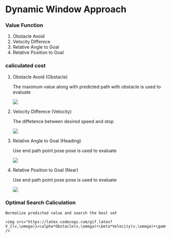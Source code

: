 
# Dynamic Window Approach

### Value Function
1. Obstacle Avoid
2. Velocity Differece
3. Relative Angle to Goal
4. Relative Position to Goal

### caliculated cost
1. Obstacle Avoid (Obstacle)

    The maximum value along with predicted path with obstacle is used to evaluate

    <img src="https://latex.codecogs.com/gif.latex?v_{opt},\omega_{opt}=max((x_{obst}-x)^2+(y_{obst}-y)^2)" />

2. Velocity Differece (Velocity)
  
    The diffetence between desired speed and stop

    <img src="https://latex.codecogs.com/gif.latex?v_{opt},\omega_{opt}=max(v)" />

3. Relative Angle to Goal (Heading)
  
    Use end path point pose pose is used to evaluate

    <img src="https://latex.codecogs.com/gif.latex?v_{opt},\omega_{opt}=min(abs(theta_{pred}-theta_{goal}))" />

4. Relative Position to Goal (Near)

    Use end path point pose pose is used to evaluate
    
    <img src="https://latex.codecogs.com/gif.latex?v_{opt},\omega_{opt}=min(hypot(x_{pred}-x_{goal},y_{pred}-y_{goal}))" />

### Optimal Search Caliculation
  
    Normalize predicted value and search the best set

    <img src="https://latex.codecogs.com/gif.latex?V_{(v,\omega)}=\alpha*Obstacle(v,\omega)+\beta*Velocity(v,\omega)+\gamma*Heading(v,\omega)+\delta*Near(v,\omega)" />
